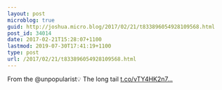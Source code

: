 ```yaml
---
layout: post
microblog: true
guid: http://joshua.micro.blog/2017/02/21/t833896054928109568.html
post_id: 34014
date: 2017-02-21T15:28:07+1100
lastmod: 2019-07-30T17:41:19+1100
type: post
url: /2017/02/21/t833896054928109568.html
---
```

From the @unpopularist💡 The long tail [t.co/vTY4HK2n7...](https://t.co/vTY4HK2n7k)
